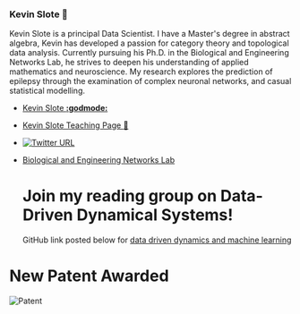 ### Kevin Slote 👋

<!--
**kslote1/kslote1** is a ✨ _special_ ✨ repository because its `README.md` (this file) appears on your GitHub profile.

Here are some ideas to get you started:

- 🔭 I’m currently working on ...
- 🌱 I’m currently learning ...
- 👯 I’m looking to collaborate on ...
- 🤔 I’m looking for help with ...
- 💬 Ask me about ...
- 📫 How to reach me: ...
- 😄 Pronouns: ...
- ⚡ Fun fact: ...
-->

Kevin Slote is a principal Data Scientist. I have a Master's degree in abstract algebra, Kevin has developed a passion for category theory and topological data analysis. Currently pursuing his Ph.D. in the Biological and Engineering Networks Lab, he strives to deepen his understanding of applied mathematics and neuroscience. My research explores the prediction of epilepsy through the examination of complex neuronal networks, and casual statistical modelling.

* [Kevin Slote **:godmode:**](https://kslote1.github.io/)

* [Kevin Slote Teaching Page :link:](https://sites.google.com/view/kevin-slote)

* [![Twitter URL](https://img.shields.io/twitter/url/https/twitter.com/bukotsunikki.svg?style=social&label=Follow%20%40kslote1)](https://twitter.com/kslote1)
  
* [Biological and Engineering Networks Lab](https://math.gsu.edu/ibelykh/belykh_lab.html)

  # Join my reading group on Data-Driven Dynamical Systems!
  GitHub link posted below for [data driven dynamics and machine learning](https://github.com/kslote1/Data-Driven-Dynamics)


# New Patent Awarded

![Patent](2024-06-13_073743_2.png "Title")
